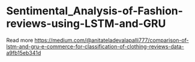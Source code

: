 # Sentimental_Analysis-of-Fashion-reviews-using-LSTM-and-GRU

Read more 
https://medium.com/@anitateladevalapalli777/comparison-of-lstm-and-gru-e-commerce-for-classification-of-clothing-reviews-data-a9fb15eb341d
